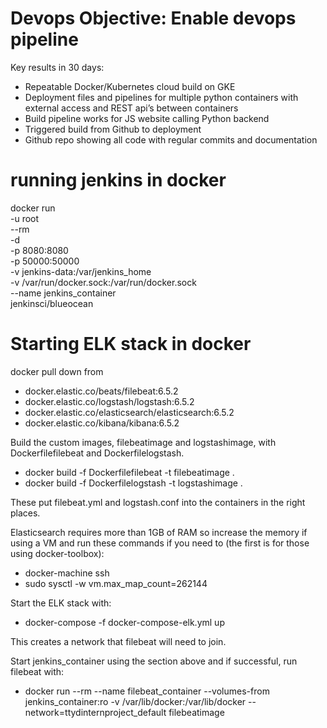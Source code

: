 # Devops Objective: Enable devops pipeline
Key results in 30 days:
- Repeatable Docker/Kubernetes cloud build on GKE
- Deployment files and pipelines for multiple python containers with external access and REST api’s between containers
- Build pipeline works for JS website calling Python backend
- Triggered build from Github to deployment
- Github repo showing all code with regular commits and documentation

# running jenkins in docker
docker run \
  -u root \
  --rm \
  -d \
  -p 8080:8080 \
  -p 50000:50000 \
  -v jenkins-data:/var/jenkins_home \
  -v /var/run/docker.sock:/var/run/docker.sock \
  --name jenkins_container \
  jenkinsci/blueocean
  
  # Starting ELK stack in docker
  docker pull down from
  - docker.elastic.co/beats/filebeat:6.5.2
  - docker.elastic.co/logstash/logstash:6.5.2
  - docker.elastic.co/elasticsearch/elasticsearch:6.5.2
  - docker.elastic.co/kibana/kibana:6.5.2
  
  Build the custom images, filebeatimage and logstashimage, with Dockerfilefilebeat and Dockerfilelogstash.
  - docker build -f Dockerfilefilebeat -t filebeatimage .
  - docker build -f Dockerfilelogstash -t logstashimage .
  
  These put filebeat.yml and logstash.conf into the containers in the right places.
  
  
  Elasticsearch requires more than 1GB of RAM so increase the memory if using a VM and run these commands if you need to (the first is for those using docker-toolbox):
  - docker-machine ssh
  - sudo sysctl -w vm.max_map_count=262144
  
  
  Start the ELK stack with:
  - docker-compose -f docker-compose-elk.yml up
  
  This creates a network that filebeat will need to join.
  
  
  Start jenkins_container using the section above and if successful, run filebeat with:
  - docker run --rm --name filebeat_container --volumes-from jenkins_container:ro -v /var/lib/docker:/var/lib/docker --network=ttydinternproject_default filebeatimage
